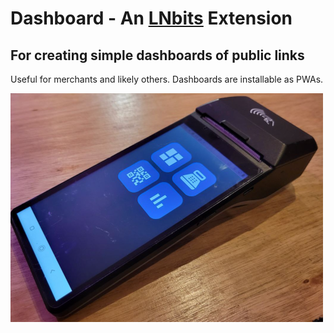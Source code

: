 # Dashboard - An [LNbits](https://github.com/lnbits/lnbits) Extension

## For creating simple dashboards of public links

Useful for merchants and likely others. Dashboards are installable as PWAs.

<img src="static/image/pos.png">
